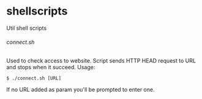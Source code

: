 # shellscripts
Util shell scripts
###### connect.sh ######
Used to check access to website. Script sends HTTP HEAD request to URL and stops when it succeed.
Usage: 
```shell
$ ./connect.sh [URL]
```
If no URL added as param you'll be prompted to enter one.
